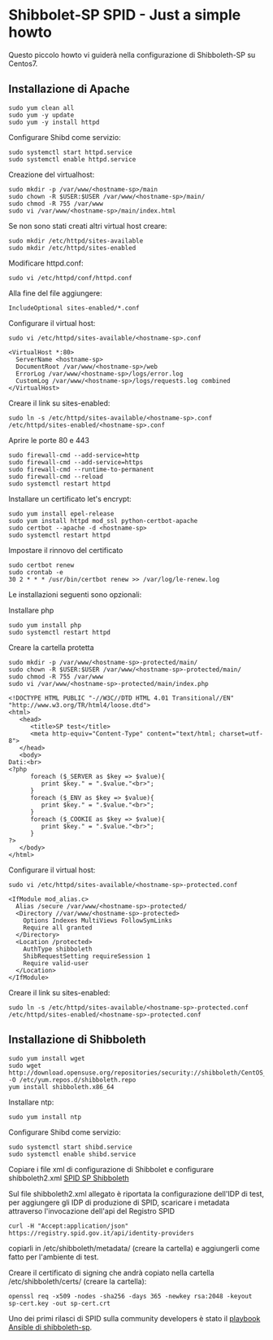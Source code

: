 Shibbolet-SP SPID - Just a simple howto
=======================================

Questo piccolo howto vi guiderà nella configurazione di Shibboleth-SP su Centos7.

Installazione di Apache
-----------------------
```
sudo yum clean all
sudo yum -y update
sudo yum -y install httpd
```

Configurare Shibd come servizio:
```
sudo systemctl start httpd.service
sudo systemctl enable httpd.service
```

Creazione del virtualhost:
```
sudo mkdir -p /var/www/<hostname-sp>/main
sudo chown -R $USER:$USER /var/www/<hostname-sp>/main/
sudo chmod -R 755 /var/www
sudo vi /var/www/<hostname-sp>/main/index.html
```

Se non sono stati creati altri virtual host creare:
```
sudo mkdir /etc/httpd/sites-available
sudo mkdir /etc/httpd/sites-enabled
```

Modificare httpd.conf:
```
sudo vi /etc/httpd/conf/httpd.conf
```

Alla fine del file aggiungere:
```
IncludeOptional sites-enabled/*.conf
```

Configurare il virtual host:
```
sudo vi /etc/httpd/sites-available/<hostname-sp>.conf
```

```
<VirtualHost *:80>
  ServerName <hostname-sp>
  DocumentRoot /var/www/<hostname-sp>/web
  ErrorLog /var/www/<hostname-sp>/logs/error.log
  CustomLog /var/www/<hostname-sp>/logs/requests.log combined
</VirtualHost>
```

Creare il link su sites-enabled:
```
sudo ln -s /etc/httpd/sites-available/<hostname-sp>.conf /etc/httpd/sites-enabled/<hostname-sp>.conf
```

Aprire le porte 80 e 443
```
sudo firewall-cmd --add-service=http
sudo firewall-cmd --add-service=https
sudo firewall-cmd --runtime-to-permanent
sudo firewall-cmd --reload
sudo systemctl restart httpd
```

Installare un certificato let's encrypt:
```
sudo yum install epel-release
sudo yum install httpd mod_ssl python-certbot-apache
sudo certbot --apache -d <hostname-sp>
sudo systemctl restart httpd
```

Impostare il rinnovo del certificato
```
sudo certbot renew
sudo crontab -e
30 2 * * * /usr/bin/certbot renew >> /var/log/le-renew.log
```

Le installazioni seguenti sono opzionali:

Installare php
```
sudo yum install php
sudo systemctl restart httpd
```

Creare la cartella protetta
```
sudo mkdir -p /var/www/<hostname-sp>-protected/main/
sudo chown -R $USER:$USER /var/www/<hostname-sp>-protected/main/
sudo chmod -R 755 /var/www
sudo vi /var/www/<hostname-sp>-protected/main/index.php
```

```
<!DOCTYPE HTML PUBLIC "-//W3C//DTD HTML 4.01 Transitional//EN"
"http://www.w3.org/TR/html4/loose.dtd">
<html>
   <head>
      <title>SP test</title>
      <meta http-equiv="Content-Type" content="text/html; charset=utf-8">
   </head>
   <body>
Dati:<br>
<?php
      foreach ($_SERVER as $key => $value){
         print $key." = ".$value."<br>";
      }
      foreach ($_ENV as $key => $value){
         print $key." = ".$value."<br>";
      }
      foreach ($_COOKIE as $key => $value){
         print $key." = ".$value."<br>";
      }
?>
   </body>
</html>
```

Configurare il virtual host:
```
sudo vi /etc/httpd/sites-available/<hostname-sp>-protected.conf
```

```
<IfModule mod_alias.c>
  Alias /secure /var/www/<hostname-sp>-protected/
  <Directory //var/www/<hostname-sp>-protected>
    Options Indexes MultiViews FollowSymLinks
    Require all granted
  </Directory>
  <Location /protected>
    AuthType shibboleth
    ShibRequestSetting requireSession 1
    Require valid-user
  </Location>
</IfModule>
```

Creare il link su sites-enabled:
```
sudo ln -s /etc/httpd/sites-available/<hostname-sp>-protected.conf /etc/httpd/sites-enabled/<hostname-sp>-protected.conf
```

Installazione di Shibboleth
---------------------------

```
sudo yum install wget
sudo wget http://download.opensuse.org/repositories/security://shibboleth/CentOS_7/security:shibboleth.repo -O /etc/yum.repos.d/shibboleth.repo
yum install shibboleth.x86_64
```

Installare ntp:
```
sudo yum install ntp
```

Configurare Shibd come servizio:
```
sudo systemctl start shibd.service
sudo systemctl enable shibd.service
```

Copiare i file xml di configurazione di Shibbolet e configurare shibboleth2.xml
[SPID SP Shibboleth](https://github.com/italia/spid-sp-shibboleth)

Sul file shibboleth2.xml allegato è riportata la configurazione dell'IDP di test, per aggiungere gli IDP di produzione di SPID, scaricare i metadata attraverso l'invocazione dell'api del Registro SPID
```
curl -H "Accept:application/json" https://registry.spid.gov.it/api/identity-providers
```
copiarli in /etc/shibboleth/metadata/ (creare la cartella) e aggiungerli come fatto per l'ambiente di test.

Creare il certificato di signing che andrà copiato nella cartella /etc/shibboleth/certs/ (creare la cartella):
```
openssl req -x509 -nodes -sha256 -days 365 -newkey rsa:2048 -keyout sp-cert.key -out sp-cert.crt
```

Uno dei primi rilasci di SPID sulla community developers è stato il [playbook Ansible di shibboleth-sp](https://github.com/italia/spid-sp-playbook).
